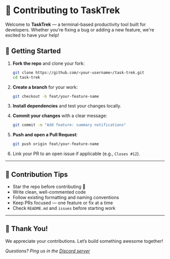 
# 🤝 Contributing to TaskTrek

Welcome to **TaskTrek** — a terminal-based productivity tool built for developers. Whether you're fixing a bug or adding a new feature, we're excited to have your help!

## 🚀 Getting Started

1. **Fork the repo** and clone your fork:
   ```bash
   git clone https://github.com/<your-username>/task-trek.git
   cd task-trek
    ```

2. **Create a branch** for your work:

   ```bash
   git checkout -b feat/your-feature-name
   ```

3. **Install dependencies** and test your changes locally.

4. **Commit your changes** with a clear message:

   ```bash
   git commit -m "Add feature: summary notifications"
   ```

5. **Push and open a Pull Request**:

   ```bash
   git push origin feat/your-feature-name
   ```

6. Link your PR to an open issue if applicable (e.g., `Closes #12`).

---

## 🧠 Contribution Tips

* Star the repo before contributing 🌟
* Write clean, well-commented code
* Follow existing formatting and naming conventions
* Keep PRs focused — one feature or fix at a time
* Check `README.md` and `issues` before starting work

---

## 🙌 Thank You!

We appreciate your contributions. Let’s build something awesome together!

*Questions? Ping us in the [Discord server](https://discord.gg/s5hmmAMeTD)*



